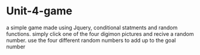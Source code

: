 # Unit-4-game
a simple game made using Jquery, conditional statments and random functions. 
simply click one of the four digimon pictures and recive a random number. use the four different random numbers to add up to the goal number 
